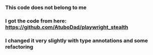 ### This code does not belong to me

### I got the code from here: https://github.com/AtuboDad/playwright_stealth

### I changed it very slightly with type annotations and some refactoring
